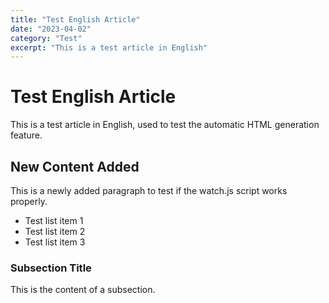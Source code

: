 ```yaml
---
title: "Test English Article"
date: "2023-04-02"
category: "Test"
excerpt: "This is a test article in English"
---
```


# Test English Article

This is a test article in English, used to test the automatic HTML generation feature.

## New Content Added

This is a newly added paragraph to test if the watch.js script works properly.

- Test list item 1
- Test list item 2
- Test list item 3

### Subsection Title

This is the content of a subsection. 